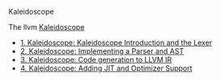 Kaleidoscope

The llvm [Kaleidoscope](https://llvm.org/docs/tutorial/MyFirstLanguageFrontend/index.html)

  - [1. Kaleidoscope: Kaleidoscope Introduction and the Lexer](https://llvm.org/docs/tutorial/MyFirstLanguageFrontend/LangImpl01.html)
  - [2. Kaleidoscope: Implementing a Parser and AST](https://llvm.org/docs/tutorial/MyFirstLanguageFrontend/LangImpl02.html)
  - [3. Kaleidoscope: Code generation to LLVM IR](https://llvm.org/docs/tutorial/MyFirstLanguageFrontend/LangImpl03.html)
  - [4. Kaleidoscope: Adding JIT and Optimizer Support](https://llvm.org/docs/tutorial/MyFirstLanguageFrontend/LangImpl04.html)

